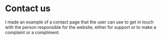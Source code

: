 # Contact us
 I made an example of a contact page that the user can use to get in touch with the person responsible for the website, either for support or to make a complaint or a compliment.
